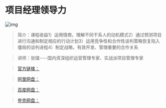 # 项目经理领导力

![img]()

> 简介：课程收益1）运用情商，理解不同干系人的动机模式2）通过预测项目进行沟通和制定相应的行动计划3）运用竞争性和合作性谈判策略恢复陷入僵局的谈判进程4）制定战略，有效开发、管理重要的合作关系

> 讲师：张镭----国内资深组织运营管理专家、实战派项目管理专家

> [官方链接：]()

> [阿里网盘：]()

> [百度网盘：]()

> [夸克网盘：]()
